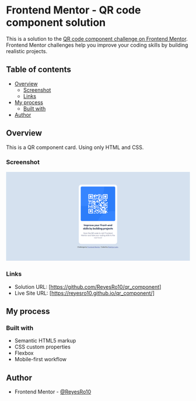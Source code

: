 # Frontend Mentor - QR code component solution

This is a solution to the [QR code component challenge on Frontend Mentor](https://www.frontendmentor.io/challenges/qr-code-component-iux_sIO_H). Frontend Mentor challenges help you improve your coding skills by building realistic projects.

## Table of contents

- [Overview](#overview)
  - [Screenshot](#screenshot)
  - [Links](#links)
- [My process](#my-process)
  - [Built with](#built-with)
- [Author](#author)

## Overview

This is a QR component card. Using only HTML and CSS.

### Screenshot

![](images/screenshoot.png)

### Links

- Solution URL: [https://github.com/ReyesRo10/qr_component]
- Live Site URL: [https://reyesro10.github.io/qr_component/]

## My process

### Built with

- Semantic HTML5 markup
- CSS custom properties
- Flexbox
- Mobile-first workflow

## Author

- Frontend Mentor - [@ReyesRo10](https://www.frontendmentor.io/profile/ReyesRo10)
